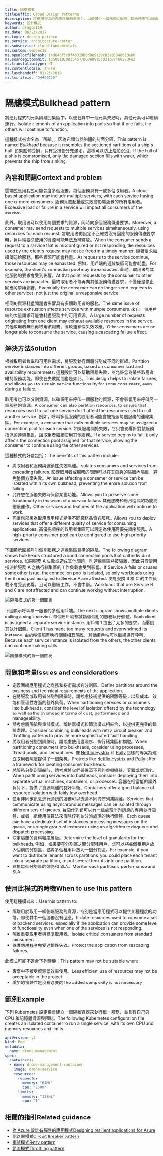 ```yaml
---
title: 隔艙模式
titleSuffix: Cloud Design Patterns
description: 將應用程式的元素隔離到集區中，以便其中一個元素失敗時，其他元素可以繼續運作。
keywords: 設計模式
author: dragon119
ms.date: 06/23/2017
ms.topic: design-pattern
ms.service: architecture-center
ms.subservice: cloud-fundamentals
ms.custom: seodec18
ms.openlocfilehash: 1ad646f5c8f4b329b0d0e9a29c83e86848b13ab0
ms.sourcegitcommit: 1b50810208354577b00e89e5c031b774b02736e2
ms.translationtype: HT
ms.contentlocale: zh-TW
ms.lasthandoff: 01/23/2019
ms.locfileid: "54488336"
---
```

# <a name="bulkhead-pattern"></a><span data-ttu-id="cfeae-104">隔艙模式</span><span class="sxs-lookup"><span data-stu-id="cfeae-104">Bulkhead pattern</span></span>

<span data-ttu-id="cfeae-105">將應用程式的元素隔離到集區中，以便在其中一個元素失敗時，其他元素可以繼續運行。</span><span class="sxs-lookup"><span data-stu-id="cfeae-105">Isolate elements of an application into pools so that if one fails, the others will continue to function.</span></span>

<span data-ttu-id="cfeae-106">這種模式被命名為「隔艙」，因為它類似於船體的剖面分區。</span><span class="sxs-lookup"><span data-stu-id="cfeae-106">This pattern is named *Bulkhead* because it resembles the sectioned partitions of a ship's hull.</span></span> <span data-ttu-id="cfeae-107">如果船體受損，只有受損部分充滿水，這樣可以防止船舶沉沒。</span><span class="sxs-lookup"><span data-stu-id="cfeae-107">If the hull of a ship is compromised, only the damaged section fills with water, which prevents the ship from sinking.</span></span>

## <a name="context-and-problem"></a><span data-ttu-id="cfeae-108">內容和問題</span><span class="sxs-lookup"><span data-stu-id="cfeae-108">Context and problem</span></span>

<span data-ttu-id="cfeae-109">雲端式應用程式可能包含多個服務，每個服務具有一或多個取用者。</span><span class="sxs-lookup"><span data-stu-id="cfeae-109">A cloud-based application may include multiple services, with each service having one or more consumers.</span></span> <span data-ttu-id="cfeae-110">服務負載超量或失敗會影響服務的所有取用者。</span><span class="sxs-lookup"><span data-stu-id="cfeae-110">Excessive load or failure in a service will impact all consumers of the service.</span></span>

<span data-ttu-id="cfeae-111">此外，取用者可以使用每個要求的資源，同時向多個服務傳送要求。</span><span class="sxs-lookup"><span data-stu-id="cfeae-111">Moreover, a consumer may send requests to multiple services simultaneously, using resources for each request.</span></span> <span data-ttu-id="cfeae-112">當取用者向設定不正確或沒有回應的服務傳送要求時，用戶端要求使用的資源可能無法及時釋放。</span><span class="sxs-lookup"><span data-stu-id="cfeae-112">When the consumer sends a request to a service that is misconfigured or not responding, the resources used by the client's request may not be freed in a timely manner.</span></span> <span data-ttu-id="cfeae-113">隨著要求繼續傳送給服務，那些資源可能會耗盡。</span><span class="sxs-lookup"><span data-stu-id="cfeae-113">As requests to the service continue, those resources may be exhausted.</span></span> <span data-ttu-id="cfeae-114">例如，用戶端的連線集區可能會耗盡。</span><span class="sxs-lookup"><span data-stu-id="cfeae-114">For example, the client's connection pool may be exhausted.</span></span> <span data-ttu-id="cfeae-115">此時，取用者對其他服務的要求會受到影響。</span><span class="sxs-lookup"><span data-stu-id="cfeae-115">At that point, requests by the consumer to other services are impacted.</span></span> <span data-ttu-id="cfeae-116">最終取用者不能再向其他服務傳送要求，不僅僅是停止回應的原始服務。</span><span class="sxs-lookup"><span data-stu-id="cfeae-116">Eventually the consumer can no longer send requests to other services, not just the original unresponsive service.</span></span>

<span data-ttu-id="cfeae-117">相同的資源耗盡問題會影響具有多個取用者的服務。</span><span class="sxs-lookup"><span data-stu-id="cfeae-117">The same issue of resource exhaustion affects services with multiple consumers.</span></span> <span data-ttu-id="cfeae-118">來自一個用戶端的大量請求可能會耗盡服務中的可用資源。</span><span class="sxs-lookup"><span data-stu-id="cfeae-118">A large number of requests originating from one client may exhaust available resources in the service.</span></span> <span data-ttu-id="cfeae-119">其他取用者無法再取用該服務，導致連鎖性失效效應。</span><span class="sxs-lookup"><span data-stu-id="cfeae-119">Other consumers are no longer able to consume the service, causing a cascading failure effect.</span></span>

## <a name="solution"></a><span data-ttu-id="cfeae-120">解決方法</span><span class="sxs-lookup"><span data-stu-id="cfeae-120">Solution</span></span>

<span data-ttu-id="cfeae-121">根據取用者負載和可用性需求，將服務執行個體分割成不同的群組。</span><span class="sxs-lookup"><span data-stu-id="cfeae-121">Partition service instances into different groups, based on consumer load and availability requirements.</span></span> <span data-ttu-id="cfeae-122">這種設計可以幫助隔離失敗，並允許您為某些取用者維持服務功能，即使在失敗期間也是如此。</span><span class="sxs-lookup"><span data-stu-id="cfeae-122">This design helps to isolate failures, and allows you to sustain service functionality for some consumers, even during a failure.</span></span>

<span data-ttu-id="cfeae-123">取用者也可以分割資源，以確保用來呼叫一個服務的資源，不會影響用來呼叫另一個服務的資源。</span><span class="sxs-lookup"><span data-stu-id="cfeae-123">A consumer can also partition resources, to ensure that resources used to call one service don't affect the resources used to call another service.</span></span> <span data-ttu-id="cfeae-124">例如，呼叫多個服務的取用者可能會被指派每個服務的連線集區。</span><span class="sxs-lookup"><span data-stu-id="cfeae-124">For example, a consumer that calls multiple services may be assigned a connection pool for each service.</span></span> <span data-ttu-id="cfeae-125">如果服務開始失敗，它只會影響針對該服務指派的連線集區，讓取用者繼續使用其他服務。</span><span class="sxs-lookup"><span data-stu-id="cfeae-125">If a service begins to fail, it only affects the connection pool assigned for that service, allowing the consumer to continue using the other services.</span></span>

<span data-ttu-id="cfeae-126">這種模式的好處包括：</span><span class="sxs-lookup"><span data-stu-id="cfeae-126">The benefits of this pattern include:</span></span>

- <span data-ttu-id="cfeae-127">將取用者和服務與連鎖性失效隔離。</span><span class="sxs-lookup"><span data-stu-id="cfeae-127">Isolates consumers and services from cascading failures.</span></span> <span data-ttu-id="cfeae-128">影響取用者或服務的問題可以在其自身的隔艙內隔離，避免整個方案失敗。</span><span class="sxs-lookup"><span data-stu-id="cfeae-128">An issue affecting a consumer or service can be isolated within its own bulkhead, preventing the entire solution from failing.</span></span>
- <span data-ttu-id="cfeae-129">允許您在服務失敗時保留某些功能。</span><span class="sxs-lookup"><span data-stu-id="cfeae-129">Allows you to preserve some functionality in the event of a service failure.</span></span> <span data-ttu-id="cfeae-130">其他服務和應用程式的功能將繼續運作。</span><span class="sxs-lookup"><span data-stu-id="cfeae-130">Other services and features of the application will continue to work.</span></span>
- <span data-ttu-id="cfeae-131">可讓您部署為取用應用程式提供不同服務品質的服務。</span><span class="sxs-lookup"><span data-stu-id="cfeae-131">Allows you to deploy services that offer a different quality of service for consuming applications.</span></span> <span data-ttu-id="cfeae-132">高優先順序的取用者集區可以設定為使用高優先順序服務。</span><span class="sxs-lookup"><span data-stu-id="cfeae-132">A high-priority consumer pool can be configured to use high-priority services.</span></span>

<span data-ttu-id="cfeae-133">下圖顯示圍繞呼叫個別服務之連線集區建構的隔艙。</span><span class="sxs-lookup"><span data-stu-id="cfeae-133">The following diagram shows bulkheads structured around connection pools that call individual services.</span></span> <span data-ttu-id="cfeae-134">如果服務 A 失敗或造成其他問題，則連線集區將被隔離，因此只有使用指派給服務 A 之執行緒集區的工作負載會受到影響。</span><span class="sxs-lookup"><span data-stu-id="cfeae-134">If Service A fails or causes some other issue, the connection pool is isolated, so only workloads using the thread pool assigned to Service A are affected.</span></span> <span data-ttu-id="cfeae-135">使用服務 B 和 C 的工作負載不會受到影響，且可以繼續工作，不會中斷。</span><span class="sxs-lookup"><span data-stu-id="cfeae-135">Workloads that use Service B and C are not affected and can continue working without interruption.</span></span>

![隔艙模式的第一個圖表](./_images/bulkhead-1.png)

<span data-ttu-id="cfeae-137">下圖顯示呼叫單一服務的多個用戶端。</span><span class="sxs-lookup"><span data-stu-id="cfeae-137">The next diagram shows multiple clients calling a single service.</span></span> <span data-ttu-id="cfeae-138">每個用戶端都被指派個別的服務執行個體。</span><span class="sxs-lookup"><span data-stu-id="cfeae-138">Each client is assigned a separate service instance.</span></span> <span data-ttu-id="cfeae-139">用戶端 1 提出了太多的要求，而壓倒其執行個體。</span><span class="sxs-lookup"><span data-stu-id="cfeae-139">Client 1 has made too many requests and overwhelmed its instance.</span></span> <span data-ttu-id="cfeae-140">由於每個服務執行個體相互隔離，其他用戶端可以繼續進行呼叫。</span><span class="sxs-lookup"><span data-stu-id="cfeae-140">Because each service instance is isolated from the others, the other clients can continue making calls.</span></span>

![隔艙模式的第一個圖表](./_images/bulkhead-2.png)

## <a name="issues-and-considerations"></a><span data-ttu-id="cfeae-142">問題和考量</span><span class="sxs-lookup"><span data-stu-id="cfeae-142">Issues and considerations</span></span>

- <span data-ttu-id="cfeae-143">定義圍繞應用程式之商務和技術需求的分割區。</span><span class="sxs-lookup"><span data-stu-id="cfeae-143">Define partitions around the business and technical requirements of the application.</span></span>
- <span data-ttu-id="cfeae-144">在將服務或取用者分割到隔艙時，請考慮技術提供的隔離等級，以及成本、效能和管理性方面的額外負荷。</span><span class="sxs-lookup"><span data-stu-id="cfeae-144">When partitioning services or consumers into bulkheads, consider the level of isolation offered by the technology as well as the overhead in terms of cost, performance and manageability.</span></span>
- <span data-ttu-id="cfeae-145">請考慮將隔艙與重試模式、斷路器模式和節流模式相結合，以提供更完善的錯誤處理。</span><span class="sxs-lookup"><span data-stu-id="cfeae-145">Consider combining bulkheads with retry, circuit breaker, and throttling patterns to provide more sophisticated fault handling.</span></span>
- <span data-ttu-id="cfeae-146">將取用者分割到隔艙時，請考慮使用處理序、執行緒集區和旗號。</span><span class="sxs-lookup"><span data-stu-id="cfeae-146">When partitioning consumers into bulkheads, consider using processes, thread pools, and semaphores.</span></span> <span data-ttu-id="cfeae-147">像 [Netflix Hystrix][hystrix] 和 [Polly][polly] 這樣的專案為建立取用者隔艙提供了一個架構。</span><span class="sxs-lookup"><span data-stu-id="cfeae-147">Projects like [Netflix Hystrix][hystrix] and [Polly][polly] offer a framework for creating consumer bulkheads.</span></span>
- <span data-ttu-id="cfeae-148">將服務分割到隔艙時，請考慮將它們部署至不同的虛擬機器、容器或處理序。</span><span class="sxs-lookup"><span data-stu-id="cfeae-148">When partitioning services into bulkheads, consider deploying them into separate virtual machines, containers, or processes.</span></span> <span data-ttu-id="cfeae-149">容器在相當低的額外負荷下，提供了資源隔離的良好平衡。</span><span class="sxs-lookup"><span data-stu-id="cfeae-149">Containers offer a good balance of resource isolation with fairly low overhead.</span></span>
- <span data-ttu-id="cfeae-150">使用非同步訊息進行通訊的服務可以透過不同的佇列集隔離。</span><span class="sxs-lookup"><span data-stu-id="cfeae-150">Services that communicate using asynchronous messages can be isolated through different sets of queues.</span></span> <span data-ttu-id="cfeae-151">每個佇列都可以有一組處理佇列訊息的專用執行個體，或者一組使用演算法來清除佇列並分派處理的執行個體。</span><span class="sxs-lookup"><span data-stu-id="cfeae-151">Each queue can have a dedicated set of instances processing messages on the queue, or a single group of instances using an algorithm to dequeue and dispatch processing.</span></span>
- <span data-ttu-id="cfeae-152">決定隔艙的資料粒度層級。</span><span class="sxs-lookup"><span data-stu-id="cfeae-152">Determine the level of granularity for the bulkheads.</span></span> <span data-ttu-id="cfeae-153">例如，如果要在分割區之間分配租用戶，您可以將每個租用戶放入個別的分割區，或將多個租用戶放入一個分割區。</span><span class="sxs-lookup"><span data-stu-id="cfeae-153">For example, if you want to distribute tenants across partitions, you could place each tenant into a separate partition, or put several tenants into one partition.</span></span>
- <span data-ttu-id="cfeae-154">監視每個分割區的效能和 SLA。</span><span class="sxs-lookup"><span data-stu-id="cfeae-154">Monitor each partition’s performance and SLA.</span></span>

## <a name="when-to-use-this-pattern"></a><span data-ttu-id="cfeae-155">使用此模式的時機</span><span class="sxs-lookup"><span data-stu-id="cfeae-155">When to use this pattern</span></span>

<span data-ttu-id="cfeae-156">使用這種模式來：</span><span class="sxs-lookup"><span data-stu-id="cfeae-156">Use this pattern to:</span></span>

- <span data-ttu-id="cfeae-157">隔離用於取用一組後端服務的資源，特別是當應用程式可以提供某種程度的功能，即使其中一個服務沒有回應。</span><span class="sxs-lookup"><span data-stu-id="cfeae-157">Isolate resources used to consume a set of backend services, especially if the application can provide some level of functionality even when one of the services is not responding.</span></span>
- <span data-ttu-id="cfeae-158">隔離重要取用者與標準取用者。</span><span class="sxs-lookup"><span data-stu-id="cfeae-158">Isolate critical consumers from standard consumers.</span></span>
- <span data-ttu-id="cfeae-159">保護應用程序免受連鎖性失效。</span><span class="sxs-lookup"><span data-stu-id="cfeae-159">Protect the application from cascading failures.</span></span>

<span data-ttu-id="cfeae-160">此模式可能不適合下列時機︰</span><span class="sxs-lookup"><span data-stu-id="cfeae-160">This pattern may not be suitable when:</span></span>

- <span data-ttu-id="cfeae-161">專案中不接受資源低效率使用。</span><span class="sxs-lookup"><span data-stu-id="cfeae-161">Less efficient use of resources may not be acceptable in the project.</span></span>
- <span data-ttu-id="cfeae-162">增加的複雜性是沒有必要的</span><span class="sxs-lookup"><span data-stu-id="cfeae-162">The added complexity is not necessary</span></span>

## <a name="example"></a><span data-ttu-id="cfeae-163">範例</span><span class="sxs-lookup"><span data-stu-id="cfeae-163">Example</span></span>

<span data-ttu-id="cfeae-164">下列 Kubernetes 設定檔會建立一個隔離容器來執行單一服務，並具有自己的 CPU 和記憶體資源與限制。</span><span class="sxs-lookup"><span data-stu-id="cfeae-164">The following Kubernetes configuration file creates an isolated container to run a single service, with its own CPU and memory resources and limits.</span></span>

```yml
apiVersion: v1
kind: Pod
metadata:
  name: drone-management
spec:
  containers:
  - name: drone-management-container
    image: drone-service
    resources:
      requests:
        memory: "64Mi"
        cpu: "250m"
      limits:
        memory: "128Mi"
        cpu: "1"
```

## <a name="related-guidance"></a><span data-ttu-id="cfeae-165">相關的指引</span><span class="sxs-lookup"><span data-stu-id="cfeae-165">Related guidance</span></span>

- [<span data-ttu-id="cfeae-166">為 Azure 設計有彈性的應用程式</span><span class="sxs-lookup"><span data-stu-id="cfeae-166">Designing resilient applications for Azure</span></span>](../resiliency/index.md)
- [<span data-ttu-id="cfeae-167">斷路器模式</span><span class="sxs-lookup"><span data-stu-id="cfeae-167">Circuit Breaker pattern</span></span>](./circuit-breaker.md)
- [<span data-ttu-id="cfeae-168">重試模式</span><span class="sxs-lookup"><span data-stu-id="cfeae-168">Retry pattern</span></span>](./retry.md)
- [<span data-ttu-id="cfeae-169">節流模式</span><span class="sxs-lookup"><span data-stu-id="cfeae-169">Throttling pattern</span></span>](./throttling.md)

<!-- links -->

[hystrix]: https://github.com/Netflix/Hystrix
[polly]: https://github.com/App-vNext/Polly
